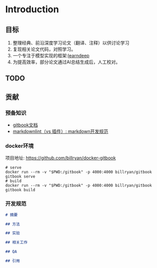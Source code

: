 # Introduction

## 目标

1. 整理经典、前沿深度学习论文（翻译、注释）以供讨论学习
2. 复现相关论文代码，对照学习。
3. 一个专注于模型实现的框架:[learndeep](https://github.com/zhangyiqian001/learndeep.git)
4. 为提高效率，部分论文通过AI总结生成后，人工校对。

## TODO

## 贡献

### 预备知识

- [gitbook文档](https://chrisniael.gitbooks.io/gitbook-documentation/content/index.html)
- [markdownlint（vs 插件）: markdown开发规范](https://github.com/DavidAnson/markdownlint)


### docker环境

项目地址: https://github.com/billryan/docker-gitbook

```shell
# serve
docker run --rm -v "$PWD:/gitbook" -p 4000:4000 billryan/gitbook gitbook serve
# build
docker run --rm -v "$PWD:/gitbook" -p 4000:4000 billryan/gitbook gitbook build
```

### 开发规范
```markdown
# 摘要

## 方法

## 实验

## 相关工作

## QA

## 引用

```